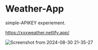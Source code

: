 # Weather-App
simple-APIKEY experiement.

https://xxxweather.netlify.app/

![Screenshot from 2024-08-30 21-35-27](https://github.com/user-attachments/assets/82e02291-41cd-402a-9274-fe1cba538f82)
